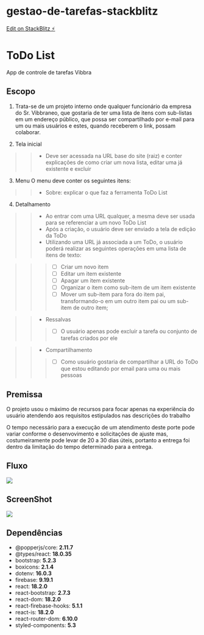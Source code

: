 # gestao-de-tarefas-stackblitz

[Edit on StackBlitz ⚡️](https://stackblitz.com/edit/react-cmg6cx)

# ToDo List

App de controle de tarefas Vibbra

## Escopo

1. Trata-se de um projeto interno onde qualquer funcionário da empresa do Sr. Vibbraneo, que gostaria de ter uma lista de itens com sub-listas em um endereço público, que possa ser compartilhado por e-mail para um ou mais usuários e estes, quando receberem o link, possam colaborar.

2. Tela inicial

>> - Deve ser acessada na URL base do site (raiz) e conter explicações de como criar um nova lista, editar uma já existente e excluir

3. Menu 
O menu deve conter os seguintes itens:

>> - Sobre: explicar o que faz a ferramenta ToDo List

4. Detalhamento

>> - Ao entrar com uma URL qualquer, a mesma deve ser usada para se referenciar a um novo ToDo List
>> - Após a criação, o usuário deve ser enviado a tela de edição da ToDo
>> - Utilizando uma URL já associada a um ToDo, o usuário poderá realizar as seguintes operações em uma lista de itens de texto:

>>> - [ ] Criar um novo item
>>> - [ ] Editar um item existente
>>> - [ ] Apagar um item existente
>>> - [ ] Organizar o item como sub-item de um item existente
>>> - [ ] Mover um sub-item para fora do item pai, transformando-o em um outro item pai ou um sub-item de outro item;

>> - Ressalvas
>>> - [ ] O usuário apenas pode excluír a tarefa ou conjunto de tarefas criados por ele

>> - Compartilhamento
>>> - [ ] Como usuário gostaria de compartilhar a URL do ToDo que estou editando por email para uma ou mais pessoas


## Premissa
O projeto usou o máximo de recursos para focar apenas na experiência do usuário atendendo aos requisitos estipulados nas descrições do trabalho

O tempo necessário para a execução de um atendimento deste porte pode variar conforme o desenvovimento e solicitações de ajuste mas, costumeiramente pode levar de 20 a 30 dias úteis, portanto a entrega foi dentro da limitação do tempo determinado para a entrega.

## Fluxo
<img src="https://git.vibbra.com.br/david-1678578253/todo-list/-/raw/f851f040ccc5158fe3b00654796b6110afae5696/Processos.png">

## ScreenShot
<img src='https://git.vibbra.com.br/david-1678578253/todo-list/-/raw/main/todo.png' />

## Dependências 
 - @popperjs/core: **2.11.7**
 - @types/react: **18.0.35**
 - bootstrap: **5.2.3**
 - boxicons: **2.1.4**
 - dotenv: **16.0.3**
 - firebase: **9.19.1**
 - react: **18.2.0**
 - react-bootstrap: **2.7.3**
 - react-dom: **18.2.0**
 - react-firebase-hooks: **5.1.1**
 - react-is: **18.2.0**
 - react-router-dom: **6.10.0**
 - styled-components: **5.3**
